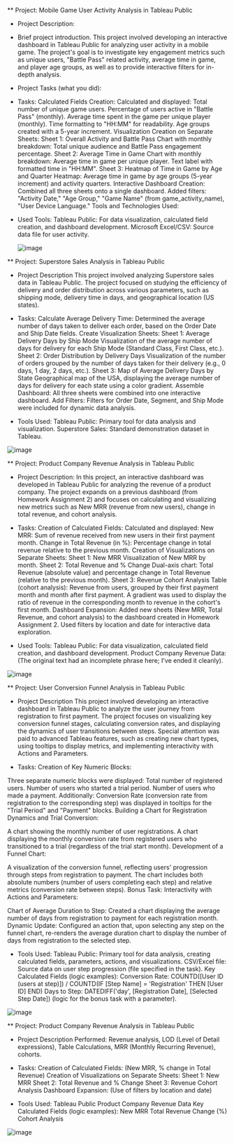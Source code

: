 ** Project: Mobile Game User Activity Analysis in Tableau Public
* Project Description:

* Brief project introduction.
This project involved developing an interactive dashboard in Tableau Public for analyzing user activity in a mobile game. The project's goal is to investigate key engagement metrics such as unique users, "Battle Pass" related activity, average time in game, and player age groups, as well as to provide interactive filters for in-depth analysis.

* Project Tasks (what you did):

* Tasks:
Calculated Fields Creation: Calculated and displayed: Total number of unique game users. Percentage of users active in "Battle Pass" (monthly). Average time spent in the game per unique player (monthly). Time formatting to "HH:MM" for readability. Age groups created with a 5-year increment.
Visualization Creation on Separate Sheets:
Sheet 1: Overall Activity and Battle Pass
Chart with monthly breakdown: Total unique audience and Battle Pass engagement percentage.
Sheet 2: Average Time in Game
Chart with monthly breakdown: Average time in game per unique player.
Text label with formatted time in "HH:MM".
Sheet 3: Heatmap of Time in Game by Age and Quarter
Heatmap: Average time in game by age groups (5-year increment) and activity quarters.
Interactive Dashboard Creation: Combined all three sheets onto a single dashboard. Added filters: "Activity Date," "Age Group," "Game Name" (from game_activity_name), "User Device Language."
Tools and Technologies Used:

* Used Tools:
Tableau Public: For data visualization, calculated field creation, and dashboard development.
Microsoft Excel/CSV: Source data file for user activity.

  ![image](https://github.com/user-attachments/assets/e6748e22-779d-45a2-9573-65c53d48244a)

  
** Project: Superstore Sales Analysis in Tableau Public
* Project Description
This project involved analyzing Superstore sales data in Tableau Public. The project focused on studying the efficiency of delivery and order distribution across various parameters, such as shipping mode, delivery time in days, and geographical location (US states).

* Tasks:
Calculate Average Delivery Time: Determined the average number of days taken to deliver each order, based on the Order Date and Ship Date fields.
Create Visualization Sheets:
Sheet 1: Average Delivery Days by Ship Mode
Visualization of the average number of days for delivery for each Ship Mode (Standard Class, First Class, etc.).
Sheet 2: Order Distribution by Delivery Days
Visualization of the number of orders grouped by the number of days taken for their delivery (e.g., 0 days, 1 day, 2 days, etc.).
Sheet 3: Map of Average Delivery Days by State
Geographical map of the USA, displaying the average number of days for delivery for each state using a color gradient.
Assemble Dashboard:
All three sheets were combined into one interactive dashboard.
Add Filters:
Filters for Order Date, Segment, and Ship Mode were included for dynamic data analysis.
* Tools Used:
Tableau Public: Primary tool for data analysis and visualization.
Superstore Sales: Standard demonstration dataset in Tableau.

![image](https://github.com/user-attachments/assets/46f49704-4a32-4934-8927-c2231f8f393a)


** Project: Product Company Revenue Analysis in Tableau Public
* Project Description:
In this project, an interactive dashboard was developed in Tableau Public for analyzing the revenue of a product company. The project expands on a previous dashboard (from Homework Assignment 2) and focuses on calculating and visualizing new metrics such as New MRR (revenue from new users), change in total revenue, and cohort analysis.

* Tasks:
Creation of Calculated Fields: Calculated and displayed:
New MRR: Sum of revenue received from new users in their first payment month.
Change in Total Revenue (in %): Percentage change in total revenue relative to the previous month.
Creation of Visualizations on Separate Sheets:
Sheet 1: New MRR
Visualization of New MRR by month.
Sheet 2: Total Revenue and % Change
Dual-axis chart: Total Revenue (absolute value) and percentage change in Total Revenue (relative to the previous month).
Sheet 3: Revenue Cohort Analysis
Table (cohort analysis): Revenue from users, grouped by their first payment month and month after first payment. A gradient was used to display the ratio of revenue in the corresponding month to revenue in the cohort's first month.
Dashboard Expansion: Added new sheets (New MRR, Total Revenue, and cohort analysis) to the dashboard created in Homework Assignment 2. Used filters by location and date for interactive data exploration.
* Used Tools:
Tableau Public: For data visualization, calculated field creation, and dashboard development.
Product Company Revenue Data: (The original text had an incomplete phrase here; I've ended it cleanly).

 ![image](https://github.com/user-attachments/assets/00e3175c-8f4f-4d81-9cce-6471068b5a3d)
  
** Project: User Conversion Funnel Analysis in Tableau Public
* Project Description
This project involved developing an interactive dashboard in Tableau Public to analyze the user journey from registration to first payment. The project focuses on visualizing key conversion funnel stages, calculating conversion rates, and displaying the dynamics of user transitions between steps. Special attention was paid to advanced Tableau features, such as creating new chart types, using tooltips to display metrics, and implementing interactivity with Actions and Parameters.

* Tasks:
Creation of Key Numeric Blocks:

Three separate numeric blocks were displayed:
Total number of registered users.
Number of users who started a trial period.
Number of users who made a payment.
Additionally: Conversion Rate (conversion rate from registration to the corresponding step) was displayed in tooltips for the "Trial Period" and "Payment" blocks.
Building a Chart for Registration Dynamics and Trial Conversion:

A chart showing the monthly number of user registrations.
A chart displaying the monthly conversion rate from registered users who transitioned to a trial (regardless of the trial start month).
Development of a Funnel Chart:

A visualization of the conversion funnel, reflecting users' progression through steps from registration to payment.
The chart includes both absolute numbers (number of users completing each step) and relative metrics (conversion rate between steps).
Bonus Task: Interactivity with Actions and Parameters:

Chart of Average Duration to Step: Created a chart displaying the average number of days from registration to payment for each registration month.
Dynamic Update: Configured an action that, upon selecting any step on the funnel chart, re-renders the average duration chart to display the number of days from registration to the selected step.
* Tools Used:
Tableau Public: Primary tool for data analysis, creating calculated fields, parameters, actions, and visualizations.
CSV/Excel file: Source data on user step progression (file specified in the task).
Key Calculated Fields (logic examples):
Conversion Rate: COUNTD([User ID (users at step)]) / COUNTD(IF [Step Name] = 'Registration' THEN [User ID] END)
Days to Step: DATEDIFF('day', [Registration Date], [Selected Step Date]) (logic for the bonus task with a parameter).

 ![image](https://github.com/user-attachments/assets/1ed93b1a-be24-475b-a219-2b0b0a32d07f)


** Project: Product Company Revenue Analysis in Tableau Public
* Project Description
Performed: Revenue analysis, LOD (Level of Detail expressions), Table Calculations, MRR (Monthly Recurring Revenue), cohorts.

* Tasks:
Creation of Calculated Fields: (New MRR, % change in Total Revenue)
Creation of Visualizations on Separate Sheets:
Sheet 1: New MRR
Sheet 2: Total Revenue and % Change
Sheet 3: Revenue Cohort Analysis
Dashboard Expansion: (Use of filters by location and date)
* Tools Used:
Tableau Public
Product Company Revenue Data
Key Calculated Fields (logic examples):
New MRR
Total Revenue Change (%)
Cohort Analysis

![image](https://github.com/user-attachments/assets/623c26b9-3481-4a24-b178-24c858b7a429)
